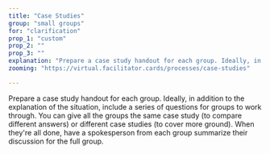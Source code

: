 ```yaml
---
title: "Case Studies"
group: "small groups"
for: "clarification"
prop_1: "custom"
prop_2: ""
prop_3: ""
explanation: "Prepare a case study handout for each group. Ideally, in addition to the explanation of the situation, include a series of questions for groups to work through. You can give all the groups the same case study (to compare different answers) or different case studies (to cover more ground). When they\'re all done, have a spokesperson from each group summarize their discussion for the full group."
zooming: "https://virtual.facilitator.cards/processes/case-studies"

---
```


Prepare a case study handout for each group. Ideally, in addition to the explanation of the situation, include a series of questions for groups to work through. You can give all the groups the same case study (to compare different answers) or different case studies (to cover more ground). When they're all done, have a spokesperson from each group summarize their discussion for the full group.
